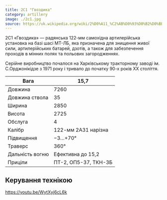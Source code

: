 ```yaml
---
title: 2С1 "Гвоздика"
category: artillery
image: ./2c1.jpg
source: https://uk.wikipedia.org/wiki/2%D0%A11_%C2%AB%D0%93%D0%B2%D0%BE%D0%B7%D0%B4%D0%B8%D0%BA%D0%B0%C2%BB
---
```


2С1 «Гвоздика» — радянська 122-мм самохідна артилерійська установка на базі шасі МТ-ЛБ, яка призначена для знищення живої сили, артилерійських батарей, дзотів, а також для забезпечення проходів в мінних полях та польових загородженнях.

Серійне виробництво почалося на Харківському тракторному заводі ім. С.Орджонікідзе з 1971 року і тривало до початку 90-х років ХХ століття.

| Вага            | 15,7                 |
| --------------- | -------------------- |
| Довжина         | 7260                 |
| Довжина ствола  | 35                   |
| Ширина          | 2850                 |
| Висота          | 2725                 |
| Обслуга         | 4                    |
| Калібр          | 122-мм 2А31 нарізна  |
| Підвищення      | −3…+70°              |
| Траверс         | 360°                 |
| Дальність вогню | Ефективна до 15,2    |
| Приціли         | ПТ-2, ОП5-37, ТКН-3Б |

## Керування технікою

https://youtu.be/WytXyj6cL6k

